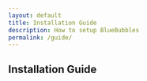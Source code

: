 ```yaml
---
layout: default
title: Installation Guide
description: How to setup BlueBubbles
permalink: /guide/
---
```


## Installation Guide